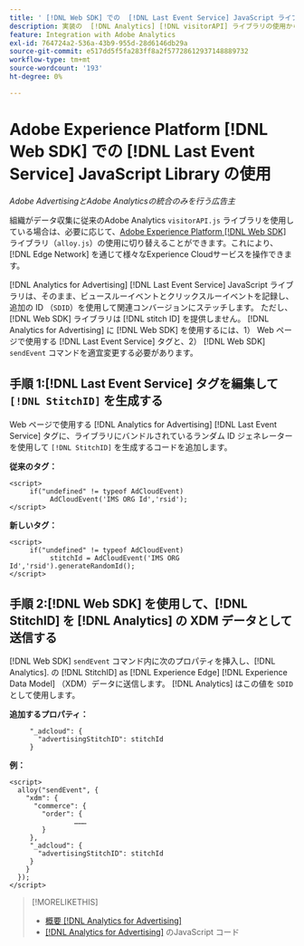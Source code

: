 ```yaml
---
title: ' [!DNL Web SDK] での  [!DNL Last Event Service] JavaScript ライブラリの使用'
description: 実装の  [!DNL Analytics] [!DNL visitorAPI] ライブラリの使用から  [!DNL Experience Platform] [!DNL Web SDK] ライブラリに切り替える手順  [!DNL Analytics for Advertising]  説明します。
feature: Integration with Adobe Analytics
exl-id: 764724a2-536a-43b9-955d-28d6146db29a
source-git-commit: e517dd5f5fa283ff8a2f57728612937148889732
workflow-type: tm+mt
source-wordcount: '193'
ht-degree: 0%

---
```


# Adobe Experience Platform [!DNL Web SDK] での [!DNL Last Event Service] JavaScript Library の使用

*Adobe AdvertisingとAdobe Analyticsの統合のみを行う広告主*

組織がデータ収集に従来のAdobe Analytics `visitorAPI.js` ライブラリを使用している場合は、必要に応じて、[Adobe Experience Platform [!DNL Web SDK]](https://experienceleague.adobe.com/docs/experience-platform/edge/home.html) ライブラリ（`alloy.js`）の使用に切り替えることができます。これにより、[!DNL Edge Network] を通じて様々なExperience Cloudサービスを操作できます。

[!DNL Analytics for Advertising] [!DNL Last Event Service] JavaScript ライブラリは、そのまま、ビュースルーイベントとクリックスルーイベントを記録し、追加の ID （`SDID`）を使用して関連コンバージョンにステッチします。 ただし、[!DNL Web SDK] ライブラリは [!DNL stitch ID] を提供しません。 [!DNL Analytics for Advertising] に [!DNL Web SDK] を使用するには、1） Web ページで使用する [!DNL Last Event Service] タグと、2） [!DNL Web SDK] `sendEvent` コマンドを適宜変更する必要があります。

## 手順 1:[!DNL Last Event Service] タグを編集して `[!DNL StitchID]` を生成する

Web ページで使用する [!DNL Analytics for Advertising] [!DNL Last Event Service] タグに、ライブラリにバンドルされているランダム ID ジェネレーターを使用して `[!DNL StitchID]` を生成するコードを追加します。

**従来のタグ：**

```
<script>
     if("undefined" != typeof AdCloudEvent) 
          AdCloudEvent('IMS ORG Id','rsid');
</script>
```

**新しいタグ：**

```
<script>
     if("undefined" != typeof AdCloudEvent) 
          stitchId = AdCloudEvent('IMS ORG Id','rsid').generateRandomId();
</script>
```

## 手順 2:[!DNL Web SDK] を使用して、[!DNL StitchID] を [!DNL Analytics] の XDM データとして送信する

[!DNL Web SDK] `sendEvent` コマンド内に次のプロパティを挿入し、[!DNL Analytics].<!-- The library sends the StitchID to [!DNL Experience Edge] as `[_adcloud.advertisingStitchID](https://github.com/adobe/xdm/blob/master/docs/reference/adobe/experience/adcloud/stitch.schema.md)`. --> の [!DNL StitchID] as [!DNL Experience Edge] [!DNL Experience Data Model] （XDM）データに送信します。 [!DNL Analytics] はこの値を `SDID` として使用します。

**追加するプロパティ：**

```
     "_adcloud": {
       "advertisingStitchID": stitchId
     }
```

**例：**

```
<script>
  alloy("sendEvent", {
    "xdm": {
      "commerce": {
        "order": {
                ………
        }
     },
     "_adcloud": {
       "advertisingStitchID": stitchId
     }
    }
  });
</script>
```

>[!MORELIKETHIS]
>
>* [ 概要  [!DNL Analytics for Advertising]](overview.md)
>* [ [!DNL Analytics for Advertising]](/help/integrations/analytics/javascript.md) のJavaScript コード
